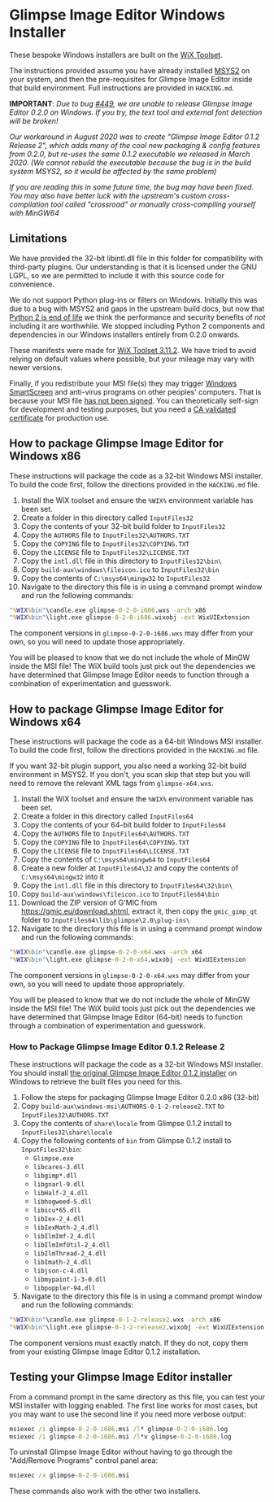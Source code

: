 # Glimpse Image Editor Windows Installer
These bespoke Windows installers are built on the [WiX Toolset](https://wixtoolset.org/).

The instructions provided assume you have already installed [MSYS2](https://www.msys2.org/) on your system, and then the pre-requisites for Glimpse Image Editor inside that build environment. Full instructions are provided in `HACKING.md`.

**IMPORTANT**: *Due to bug [#449](https://github.com/glimpse-editor/Glimpse/issues/449), we are unable to release Glimpse Image Editor 0.2.0 on Windows. If you try, the text tool and external font detection will be broken!*

*Our workaround in August 2020 was to create "Glimpse Image Editor 0.1.2 Release 2", which adds many of the cool new packaging & config features from 0.2.0, but re-uses the same 0.1.2 executable we released in March 2020. (We cannot rebuild the executable because the bug is in the build system MSYS2, so it would be affected by the same problem)*

*If you are reading this in some future time, the bug may have been fixed. You may also have better luck with the upstream's custom cross-compilation tool called "crossroad" or manually cross-compiling yourself with MinGW64*

## Limitations
We have provided the 32-bit libintl.dll file in this folder for compatibility with third-party plugins. Our understanding is that it is licensed under the GNU LGPL, so we are permitted to include it with this source code for convenience.

We do not support Python plug-ins or filters on Windows. Initially this was due to a bug with MSYS2 and gaps in the upstream build docs, but now that [Python 2 is end of life](https://www.python.org/doc/sunset-python-2/) we think the performance and security benefits of *not* including it are worthwhile. We stopped including Python 2 components and dependencies in our Windows installers entirely from 0.2.0 onwards.

These manifests were made for [WiX Toolset 3.11.2](https://github.com/wixtoolset/wix3/releases/tag/wix3112rtm). We have tried to avoid relying on default values where possible, but your mileage may vary with newer versions.

Finally, if you redistribute your MSI file(s) they may trigger [Windows SmartScreen](https://support.microsoft.com/en-us/help/17443/windows-internet-explorer-smartscreen-faq) and anti-virus programs on other peoples' computers. That is because your MSI file [has not been signed](https://wixtoolset.org/documentation/manual/v3/overview/insignia.html). You can theoretically self-sign for development and testing purposes, but you need a [CA validated certificate](https://docs.microsoft.com/en-us/windows-hardware/drivers/dashboard/get-a-code-signing-certificate) for production use.

## How to package Glimpse Image Editor for Windows x86
These instructions will package the code as a 32-bit Windows MSI installer. To build the code first, follow the directions provided in the `HACKING.md` file.

1. Install the WiX toolset and ensure the `%WIX%` environment variable has been set.
2. Create a folder in this directory called `InputFiles32`
3. Copy the contents of your 32-bit build folder to `InputFiles32`
4. Copy the `AUTHORS` file to `InputFiles32\AUTHORS.TXT`
5. Copy the `COPYING` file to `InputFiles32\COPYING.TXT`
6. Copy the `LICENSE` file to `InputFiles32\LICENSE.TXT`
7. Copy the `intl.dll` file in this directory to `InputFiles32\bin\`
8. Copy `build-aux\windows\fileicon.ico` to `InputFiles32\bin`
9. Copy the contents of `C:\msys64\mingw32` to `InputFiles32`
10. Navigate to the directory this file is in using a command prompt window and run the following commands:

```bat
"%WIX%bin"\candle.exe glimpse-0-2-0-i686.wxs -arch x86
"%WIX%bin"\light.exe glimpse-0-2-0-i686.wixobj -ext WixUIExtension
```
The component versions in `glimpse-0-2-0-i686.wxs` may differ from your own, so you will need to update those appropriately. 

You will be pleased to know that we do not include the whole of MinGW inside the MSI file! The WiX build tools just pick out the dependencies we have determined that Glimpse Image Editor needs to function through a combination of experimentation and guesswork.

## How to package Glimpse Image Editor for Windows x64
These instructions will package the code as a 64-bit Windows MSI installer. To build the code first, follow the directions provided in the `HACKING.md` file.

If you want 32-bit plugin support, you also need a working 32-bit build environment in MSYS2. If you don't, you scan skip that step but you will need to remove the relevant XML tags from `glimpse-x64.wxs`.

1. Install the WiX toolset and ensure the `%WIX%` environment variable has been set.
2. Create a folder in this directory called `InputFiles64`
3. Copy the contents of your 64-bit build folder to `InputFiles64`
4. Copy the `AUTHORS` file to `InputFiles64\AUTHORS.TXT`
5. Copy the `COPYING` file to `InputFiles64\COPYING.TXT`
6. Copy the `LICENSE` file to `InputFiles64\LICENSE.TXT`
7. Copy the contents of `C:\msys64\mingw64` to `InputFiles64`
8. Create a new folder at `InputFiles64\32` and copy the contents of `C:\msys64\mingw32` into it
9. Copy the `intl.dll` file in this directory to `InputFiles64\32\bin\`
10. Copy `build-aux\windows\fileicon.ico` to `InputFiles64\bin`
11. Download the ZIP version of G'MIC from https://gmic.eu/download.shtml, extract it, then copy the `gmic_gimp_qt` folder to `InputFiles64\lib\glimpse\2.0\plug-ins\`
12. Navigate to the directory this file is in using a command prompt window and run the following commands:

```bat
"%WIX%bin"\candle.exe glimpse-0-2-0-x64.wxs -arch x64
"%WIX%bin"\light.exe glimpse-0-2-0-x64.wixobj -ext WixUIExtension
```
The component versions in `glimpse-0-2-0-x64.wxs` may differ from your own, so you will need to update those appropriately. 

You will be pleased to know that we do not include the whole of MinGW inside the MSI file! The WiX build tools just pick out the dependencies we have determined that Glimpse Image Editor (64-bit) needs to function through a combination of experimentation and guesswork.

### How to Package Glimpse Image Editor 0.1.2 Release 2
These instructions will package the code as a 32-bit Windows MSI installer. You should install [the original Glimpse Image Editor 0.1.2 installer](https://github.com/glimpse-editor/Glimpse/releases/download/v0.1.2/glimpse-0.1.2.msi) on Windows to retrieve the built files you need for this.

1. Follow the steps for packaging Glimpse Image Editor 0.2.0 x86 (32-bit)
2. Copy `build-aux\windows-msi\AUTHORS-0-1-2-release2.TXT` to `InputFiles32\AUTHORS.TXT`
3. Copy the contents of `share\locale` from Glimpse 0.1.2 install to `InputFiles32\share\locale`
4. Copy the following contents of `bin` from Glimpse 0.1.2 install to `InputFiles32\bin`:
    - `Glimpse.exe`
    - `libcares-3.dll`
    - `libgimp*.dll`
    - `libgnarl-9.dll`
    - `libHalf-2_4.dll`
    - `libhogweed-5.dll`
    - `libicu*65.dll`
    - `libIex-2_4.dll`
    - `libIexMath-2_4.dll`
    - `libIlmImf-2_4.dll`
    - `libIlmImfUtil-2_4.dll`
    - `libIlmThread-2_4.dll`
    - `libImath-2_4.dll`
    - `libjson-c-4.dll`
    - `libmypaint-1-3-0.dll`
    - `libpoppler-94.dll`
5. Navigate to the directory this file is in using a command prompt window and run the following commands:

```bat
"%WIX%bin"\candle.exe glimpse-0-1-2-release2.wxs -arch x86
"%WIX%bin"\light.exe glimpse-0-1-2-release2.wixobj -ext WixUIExtension
```

The component versions must exactly match. If they do not, copy them from your existing Glimpse Image Editor 0.1.2 installation.

## Testing your Glimpse Image Editor installer
From a command prompt in the same directory as this file, you can test your MSI installer with logging enabled. The first line works for most cases, but you may want to use the second line if you need more verbose output:

```bat
msiexec /i glimpse-0-2-0-i686.msi /l* glimpse-0-2-0-i686.log
msiexec /i glimpse-0-2-0-i686.msi /l*v glimpse-0-2-0-i686.log
```

To uninstall Glimpse Image Editor without having to go through the "Add/Remove Programs" control panel area:

```bat
msiexec /x glimpse-0-2-0-i686.msi
```

These commands also work with the other two installers.
